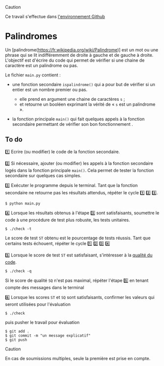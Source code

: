 > [!CAUTION]
Ce travail s'effectue dans [l'environnement Github](https://perso.esiee.fr/~courivad/courses/utils/misc-01-github-environment.html)

# Palindromes

Un [palindrome(https://fr.wikipedia.org/wiki/Palindrome)] est un mot ou une phrase qui se lit indifféremment de droite à gauche et de gauche à droite. L'objectif est d'écrire du code qui permet de vérifier si une chaine de caractère est un palindrome ou pas.

Le fichier ``main.py`` contient :

- une fonction secondaire ``ispalindrome()`` qui a pour but de vérifier si un entier est un nombre premier ou pas. 
  
  - elle prend en argument une chaine de caractères ``s`` ;
  - et retourne un booléen exprimant la vérité de « ``s`` est un palindrome ».
  
- la fonction principale ``main()`` qui fait quelques appels à la fonction secondaire permettant de vérifier son bon fonctionnement .

## To do

1️⃣ Ecrire (ou modifier) le code de la fonction secondaire.

2️⃣ Si nécessaire, ajouter (ou modifier) les appels à la fonction secondaire logés dans la fonction principale ``main()``. Cela permet de tester la fonction secondaire sur quelques cas simples.

3️⃣ Exécuter le programme depuis le terminal. Tant que la fonction secondaire ne retourne pas les résultats attendus, répéter le cycle 1️⃣ 2️⃣ 3️⃣.

    $ python main.py

4️⃣ Lorsque les résultats obtenus à l'étape 3️⃣ sont satisfaisants, soumettre le code à une procédure de test plus robuste, les tests unitaires.

    $ ./check -t

Le score de test ``ST`` obtenu est le pourcentage de tests réussis. Tant que certains tests échouent, répéter le cycle 1️⃣ 2️⃣ 3️⃣ 4️⃣

5️⃣ Lorsque le score de test ``ST`` est satisfaisant, s'intéresser à la [qualité du code](https://perso.esiee.fr/~courivad/courses/utils/sources/python-23-codequality.html).

    $ ./check -q

Si le score de qualité ``SQ`` n'est pas maximal, répéter l'étape 5️⃣ en tenant compte des messages dans le terminal

6️⃣ Lorsque les scores ``ST`` et ``SQ`` sont satisfaisants, confirmer les valeurs qui seront utilisées pour l'évaluation

    $ ./check

puis pusher le travail pour évaluation

    $ git add .
    $ git commit -m "un message explicatif"
    $ git push

> [!CAUTION]
En cas de soumissions multiples, seule la première est prise en compte.